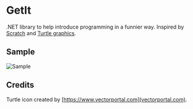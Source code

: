 # GetIt
.NET library to help introduce programming in a funnier way. Inspired by [Scratch](https://scratch.mit.edu/) and [Turtle graphics](https://en.wikipedia.org/wiki/Turtle_graphics).

## Sample
![Sample](docs/sample.gif)

## Credits
Turtle icon created by [https://www.vectorportal.com](vectorportal.com).
